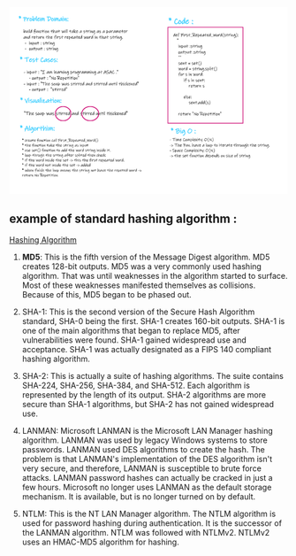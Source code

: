 ![](./repeated-word-whiteboard.PNG)

## example of standard hashing algorithm :

[Hashing Algorithm](https://www.sciencedirect.com/topics/computer-science/hashing-algorithm)

1. **MD5**: This is the fifth version of the Message Digest algorithm. MD5 creates 128-bit outputs. MD5 was a very commonly used hashing algorithm. That was until weaknesses in the algorithm started to surface. Most of these weaknesses manifested themselves as collisions. Because of this, MD5 began to be phased out.

2. SHA-1: This is the second version of the Secure Hash Algorithm standard, SHA-0 being the first. SHA-1 creates 160-bit outputs. SHA-1 is one of the main algorithms that began to replace MD5, after vulnerabilities were found. SHA-1 gained widespread use and acceptance. SHA-1 was actually designated as a FIPS 140 compliant hashing algorithm.

3. SHA-2: This is actually a suite of hashing algorithms. The suite contains SHA-224, SHA-256, SHA-384, and SHA-512. Each algorithm is represented by the length of its output. SHA-2 algorithms are more secure than SHA-1 algorithms, but SHA-2 has not gained widespread use.

4. LANMAN: Microsoft LANMAN is the Microsoft LAN Manager hashing algorithm. LANMAN was used by legacy Windows systems to store passwords. LANMAN used DES algorithms to create the hash. The problem is that LANMAN's implementation of the DES algorithm isn't very secure, and therefore, LANMAN is susceptible to brute force attacks. LANMAN password hashes can actually be cracked in just a few hours. Microsoft no longer uses LANMAN as the default storage mechanism. It is available, but is no longer turned on by default.

5. NTLM: This is the NT LAN Manager algorithm. The NTLM algorithm is used for password hashing during authentication. It is the successor of the LANMAN algorithm. NTLM was followed with NTLMv2. NTLMv2 uses an HMAC-MD5 algorithm for hashing.